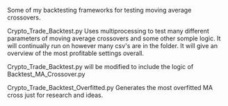 
Some of my backtesting frameworks for testing moving average crossovers.

Crypto_Trade_Backtest.py  Uses multiprocessing to test many different parameters of moving average crossovers and some other somple logic. It will continually run on however many csv's are in the folder. It will give an overview of the most profitable settings overall. 

Crypto_Trade_Backtest.py will be modified to include the logic of Backtest_MA_Crossover.py 

Crypto_Trade_Backtest_Overfitted.py Generates the most overfitted MA cross just for research and ideas.






